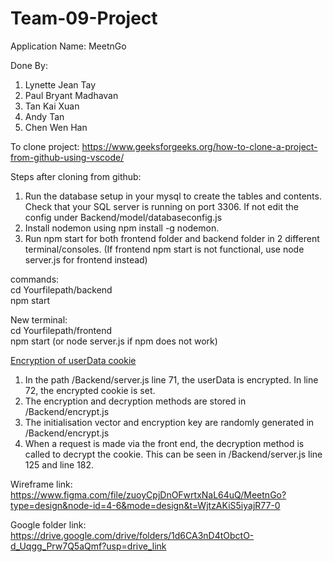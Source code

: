 # Team-09-Project
Application Name: MeetnGo

Done By:
1. Lynette Jean Tay
2. Paul Bryant Madhavan
3. Tan Kai Xuan
4. Andy Tan
5. Chen Wen Han

To clone project:
https://www.geeksforgeeks.org/how-to-clone-a-project-from-github-using-vscode/

Steps after cloning from github:
1. Run the database setup in your mysql to create the tables and contents. Check that your SQL server is running on port 3306. If not edit the config under Backend/model/databaseconfig.js
2. Install nodemon using npm install -g nodemon.
3. Run npm start for both frontend folder and backend folder in 2 different terminal/consoles. (If frontend npm start is not functional, use node server.js for frontend instead)  

commands:  
cd Yourfilepath/backend  
npm start  
  
New terminal:  
cd Yourfilepath/frontend  
npm start (or node server.js if npm does not work)

<u>Encryption of userData cookie</u>
<ol>
  <li>In the path /Backend/server.js line 71, the userData is encrypted. In line 72, the encrypted cookie is set.</li>
  <li>The encryption and decryption methods are stored in /Backend/encrypt.js</li>
  <li>The initialisation vector and encryption key are randomly generated in /Backend/encrypt.js</li>
  <li>When a request is made via the front end, the decryption method is called to decrypt the cookie. This can be seen in /Backend/server.js line 125 and line 182.</li>
</ol>

Wireframe link: https://www.figma.com/file/zuoyCpjDnOFwrtxNaL64uQ/MeetnGo?type=design&node-id=4-6&mode=design&t=WjtzAKiS5iyajR77-0

Google folder link: https://drive.google.com/drive/folders/1d6CA3nD4tObctO-d_Uqgg_Prw7Q5aQmf?usp=drive_link
